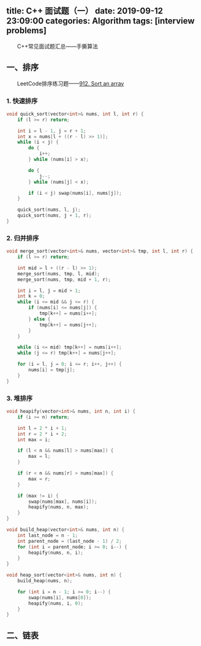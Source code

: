 title: C++ 面试题（一）
date: 2019-09-12 23:09:00
categories: Algorithm
tags: [interview problems]
---

　　C++常见面试题汇总——手撕算法

<!-- more -->

## 一、排序

　　LeetCode排序练习题——[912. Sort an array](https://leetcode.com/problems/sort-an-array/)

### 1. 快速排序

```C++
void quick_sort(vector<int>& nums, int l, int r) {
    if (l >= r) return;

    int i = l - 1, j = r + 1;
    int x = nums[l + ((r - l) >> 1)];
    while (i < j) {
        do {
            i++;
        } while (nums[i] > x);

        do {
            j--;
        } while (nums[j] < x);

        if (i < j) swap(nums[i], nums[j]);
    }

    quick_sort(nums, l, j);
    quick_sort(nums, j + 1, r);
}
```

### 2. 归并排序

```C++
void merge_sort(vector<int>& nums, vector<int>& tmp, int l, int r) {
    if (l >= r) return;

    int mid = l + ((r - l) >> 1);
    merge_sort(nums, tmp, l, mid);
    merge_sort(nums, tmp, mid + 1, r);

    int i = l, j = mid + 1;
    int k = 0;
    while (i <= mid && j <= r) {
        if (nums[i] <= nums[j]) {
            tmp[k++] = nums[i++];
        } else {
            tmp[k++] = nums[j++];
        }
    }

    while (i <= mid) tmp[k++] = nums[i++];
    while (j <= r) tmp[k++] = nums[j++];

    for (i = l, j = 0; i <= r; i++, j++) {
        nums[i] = tmp[j];
    }
}
```

### 3. 堆排序

```C++
void heapify(vector<int>& nums, int n, int i) {
    if (i >= n) return;

    int l = 2 * i + 1;
    int r = 2 * i + 2;
    int max = i;

    if (l < n && nums[l] > nums[max]) {
        max = l;
    }

    if (r < n && nums[r] > nums[max]) {
        max = r;
    }

    if (max != i) {
        swap(nums[max], nums[i]);
        heapify(nums, n, max);
    }
}

void build_heap(vector<int>& nums, int n) {
    int last_node = n - 1;
    int parent_node = (last_node - 1) / 2;
    for (int i = parent_node; i >= 0; i--) {
        heapify(nums, n, i);
    }
}

void heap_sort(vector<int>& nums, int n) {
    build_heap(nums, n);

    for (int i = n - 1; i >= 0; i--) {
        swap(nums[i], nums[0]);
        heapify(nums, i, 0);
    }
}
```

## 二、链表

